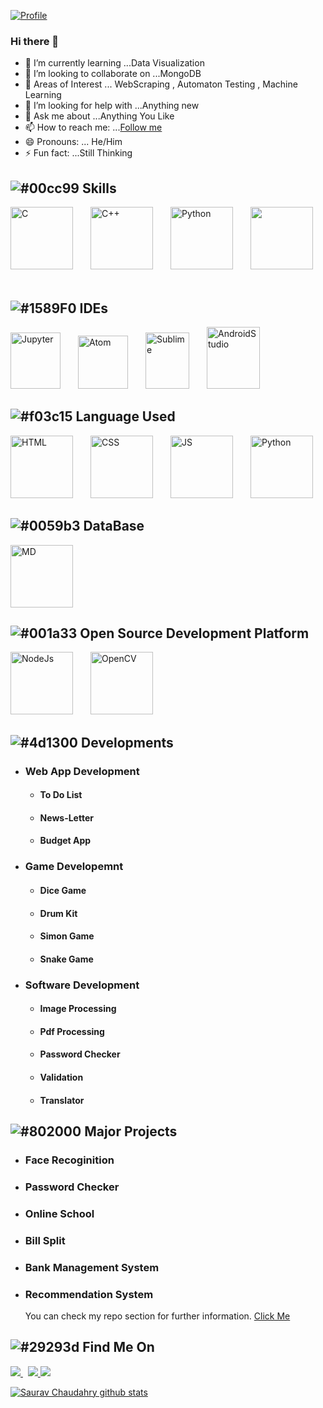 [![Profile](https://res.cloudinary.com/dygfr5kt4/image/upload/v1596168085/eatsleep_wfxvbo.png)](https://www.facebook.com/sauravchaudharysc)
### Hi there 👋

<!--
**sauravchaudharysc/sauravchaudharysc** is a ✨ _special_ ✨ repository because its `README.md` (this file) appears on your GitHub profile.
Here are some ideas to get you started:-->
  
- 🌱 I’m currently learning ...Data Visualization
- 👯 I’m looking to collaborate on ...MongoDB
- 🔭 Areas of Interest ... WebScraping , Automaton Testing , Machine Learning
- 🤔 I’m looking for help with ...Anything new
- 💬 Ask me about ...Anything You Like
- 📫 How to reach me: ...[Follow me](https://www.instagram.com/sauravchaudharysc/)
- 😄 Pronouns: ... He/Him
- ⚡ Fun fact: ...Still Thinking


## ![#00cc99](https://via.placeholder.com/15/00cc99/000000?text=+) Skills 
<p align="left"> 
  <img src=https://devicons.github.io/devicon/devicon.git/icons/c/c-plain.svg alt=C width="100" height="100"/>&ensp;&ensp;&ensp;&ensp;<img src=https://devicons.github.io/devicon/devicon.git/icons/cplusplus/cplusplus-plain.svg alt=C++ width="100" height="100"/>&ensp;&ensp;&ensp;&ensp;<img src=https://devicons.github.io/devicon/devicon.git/icons/python/python-original.svg alt=Python width="100" height="100"/>&ensp;&ensp;&ensp;&ensp;<img src=https://cdn.worldvectorlogo.com/logos/java.svg width="100" height="100"/>&ensp;&ensp;&ensp;&ensp;</p>

## ![#1589F0](https://via.placeholder.com/15/1589F0/000000?text=+) IDEs 

<p align="left"> 
  <img src=https://upload.wikimedia.org/wikipedia/commons/thumb/3/38/Jupyter_logo.svg/518px-Jupyter_logo.svg.png alt=Jupyter width="80" height="90"/>&ensp;&ensp;&ensp;&ensp;<img src=https://seeklogo.com/images/A/atom-logo-19BD90FF87-seeklogo.com.png alt=Atom width="80" height="85"/>&ensp;&ensp;&ensp;&ensp;<img src=https://cdn.worldvectorlogo.com/logos/sublime-text.svg alt=Sublime width="70" height="90"/>&ensp;&ensp;&ensp;&ensp;<img src=https://upload.wikimedia.org/wikipedia/commons/thumb/8/8f/Breezeicons-apps-48-android-studio.svg/1024px-Breezeicons-apps-48-android-studio.svg.png alt=AndroidStudio width="85" height="99"/>
</p>
  
## ![#f03c15](https://via.placeholder.com/15/f03c15/000000?text=+) Language Used

<p align="left"> 
  <img src=https://devicons.github.io/devicon/devicon.git/icons/html5/html5-original-wordmark.svg alt=HTML width="100" height="100"/>&ensp;&ensp;&ensp;&ensp;<img src=https://devicons.github.io/devicon/devicon.git/icons/css3/css3-original-wordmark.svg alt=CSS width="100" height="100"/>&ensp;&ensp;&ensp;&ensp;<img src=https://devicons.github.io/devicon/devicon.git/icons/javascript/javascript-original.svg alt=JS width="100" height="100"/>&ensp;&ensp;&ensp;&ensp;<img src=https://devicons.github.io/devicon/devicon.git/icons/python/python-original.svg alt=Python width="100" height="100"/>

## ![#0059b3](https://via.placeholder.com/15/0059b3/000000?text=+) DataBase
<img src=https://devicons.github.io/devicon/devicon.git/icons/mongodb/mongodb-original-wordmark.svg alt=MD width="100" height="100"/>

## ![#001a33](https://via.placeholder.com/15/001a33/000000?text=+) Open Source Development Platform 
  <img src=https://devicons.github.io/devicon/devicon.git/icons/nodejs/nodejs-original-wordmark.svg alt=NodeJs width="100" height="100"/>&ensp;&ensp;&ensp;&ensp;<img src=https://upload.wikimedia.org/wikipedia/commons/3/32/OpenCV_Logo_with_text_svg_version.svg alt=OpenCV width="100" height="100"/>
  </p>

## ![#4d1300](https://via.placeholder.com/15/4d1300/000000?text=+) Developments
- ### Web App Development
     - #### To Do List
     - #### News-Letter
     - #### Budget App
- ### Game Developemnt
     - #### Dice Game
     - #### Drum Kit
     - #### Simon Game
     - #### Snake Game
- ### Software Development
     - #### Image Processing
     - #### Pdf Processing
     - #### Password Checker
     - #### Validation      
     - #### Translator
      
## ![#802000](https://via.placeholder.com/15/802000/000000?text=+) Major Projects
- ### Face Recoginition

- ### Password Checker

- ### Online School

- ### Bill Split

- ### Bank Management System

- ### Recommendation System

   You can check my repo section for further information. [Click Me](https://github.com/sauravchaudharysc?tab=repositories)

 
## ![#29293d](https://via.placeholder.com/15/29293d/000000?text=+) Find Me On
<p>
  <a href="https://www.linkedin.com/in/sauravchaudharysc/">
    <img src="https://img.shields.io/badge/Saurav-Chaudhary-blue?style=flat&logo=linkedin">
  </a> &nbsp; 
  <a href="https://medium.com/@sauravchaudharysc">
    <img src="https://img.shields.io/badge/Saurav-Chaudhary-green?style=flat&logo=medium">
  </a>
  <a href="https://www.facebook.com/sauravchaudharysc">
    <img src="https://img.shields.io/badge/Saurav-Chaudhary-blue?style=flat&logo=facebook">
  </a>
</p>

[![Saurav Chaudahry github stats](https://github-readme-stats.vercel.app/api?username=sauravchaudharysc)](https:///github.com/sauravchaudharysc/github-readme-stats)
